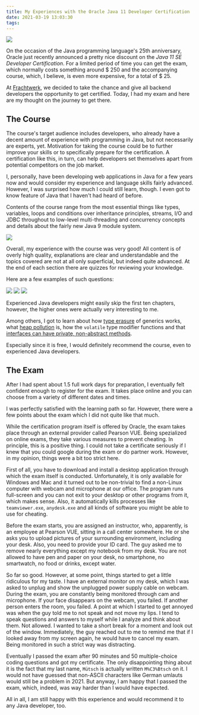 ```yaml
---
title: My Experiences with the Oracle Java 11 Developer Certification
date: 2021-03-19 13:03:30
tags:
---
```


![](https://apps.muetsch.io/images/o:auto/rs,s:640?image=https://muetsch.io/images/java_cert2.png)

On the occasion of the Java programming language's 25th anniversary, Oracle just recently announced a pretty nice discount on the _Java 11 SE Developer Certification_. For a limited period of time you can get the exam, which normally costs something around $ 250 and the accompanying course, which, I believe, is even more expensive, for a total of $ 25.

 At [Frachtwerk](https://frachtwerk.de), we decided to take the chance and give all backend developers the opportunity to get certified. Today, I had my exam and here are my thought on the journey to get there.

## The Course
The course's target audience includes developers, who already have a decent amount of experience with programming in Java, but not necessarily are experts, yet. Motivation for taking the course could be to further improve your skills or to specifically prepare for the certification. A certification like this, in turn, can help developers set themselves apart from potential competitors on the job market.

I, personally, have been developing web applications in Java for a few years now and would consider my experience and language skills fairly advanced. However, I was surprised how much I could still learn, though. I even got to know feature of Java that I haven't had heard of before.

Contents of the course range from the most essential things like types, variables, loops and conditions over inheritance principles, streams, I/O and JDBC throughout to low-level multi-threading and concurrency concepts and details about the fairly new Java 9 module system.

![](https://apps.muetsch.io/images/o:auto/rs,s:640?image=https://muetsch.io/images/java_cert1.png)

Overall, my experience with the course was very good! All content is of overly high quality, explanations are clear and understandable and the topics covered are not at all only superficial, but indeed quite advanced. At the end of each section there are quizzes for reviewing your knowledge. 

Here are a few examples of such questions:

![](https://apps.muetsch.io/images/o:auto/rs,s:640?image=https://muetsch.io/images/java_cert6.png)
![](https://apps.muetsch.io/images/o:auto/rs,s:640?image=https://muetsch.io/images/java_cert4.png)
![](https://apps.muetsch.io/images/o:auto/rs,s:640?image=https://muetsch.io/images/java_cert5.png)

Experienced Java developers might easily skip the first ten chapters, however, the higher ones were actually very interesting to me.

Among others, I got to learn about how [type erasure](https://docs.oracle.com/javase/tutorial/java/generics/erasure.html) of generics works, what [heap pollution](https://docs.oracle.com/javase/tutorial/java/generics/nonReifiableVarargsType.html#heap_pollution) is, how the `volatile` type modifier functions and that [interfaces can have private, non-abstract methods](images/java_cert3.png).

Especially since it is free, I would definitely recommend the course, even to experienced Java developers. 

## The Exam
After I had spent about 1.5 full work days for preparation, I eventually felt confident enough to register for the exam. It takes place online and you can choose from a variety of different dates and times. 

I was perfectly satisfied with the learning path so far. However, there were a few points about the exam which I did not quite like that much.

While the certification program itself is offered by Oracle, the exam takes place through an external provider called Pearson VUE. Being spezialized on online exams, they take various measures to prevent cheating. In principle, this is a positive thing. I could not take a certificate seriously if I knew that you could google during the exam or do partner work. However, in my opinion, things were a bit too strict here.

First of all, you have to download and install a desktop application through which the exam itself is conducted. Unfortunately, it is only available for Windows and Mac and it turned out to be non-trivial to find a non-Linux computer with webcam and microphone at our office. The program runs full-screen and you can not exit to your desktop or other programs from it, which makes sense. Also, it automatically kills processes like `teamviewer.exe`, `anydesk.exe` and all kinds of software you might be able to use for cheating. 

Before the exam starts, you are assigned an instructor, who, apparently, is an employee at Pearson VUE, sitting in a call center somewhere. He or she asks you to upload pictures of your surrounding environment, including your desk. Also, you need to provide your ID card. The guy asked me to remove nearly everything except my notebook from my desk. You are not allowed to have pen and paper on your desk, no smartphone, no smartwatch, no food or drinks, except water. 

So far so good. However, at some point, things started to get a little ridiculous for my taste. I have an external monitor on my desk, which I was asked to unplug and show the unplugged power supply cable on webcam. During the exam, you are constantly being monitored through cam and microphone. If your face disappears on the webcam, you failed. If another person enters the room, you failed. A point at which I started to get annoyed was when the guy told me to not speak and not move my lips. I tend to speak questions and answers to myself while I analyze and think about them. Not allowed. I wanted to take a short break for a moment and look out of the window. Immediately, the guy reached out to me to remind me that if I looked away from my screen again, he would have to cancel my exam. Being monitored in such a strict way was distracting. 

Eventually I passed the exam after 90 minutes and 50 multiple-choice coding questions and got my certificate. The only disappointing thing about it is the fact that my last name, `Mütsch` is actually written `M%C3%Btsch` on it. I would not have guessed that non-ASCII characters like German umlauts would still be a problem in 2021. But anyway, I am happy that I passed the exam, which, indeed, was way harder than I would have expected.

All in all, I am still happy with this experience and would recommend it to any Java developer, too. 